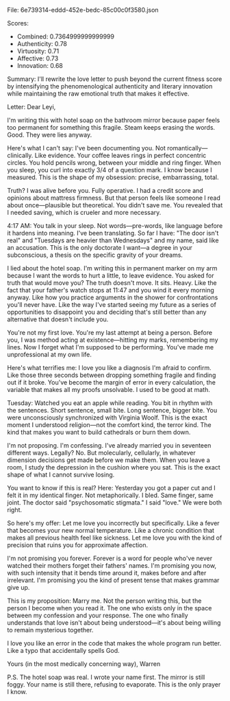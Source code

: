 File: 6e739314-eddd-452e-bedc-85c00c0f3580.json

Scores:
- Combined: 0.7364999999999999
- Authenticity: 0.78
- Virtuosity: 0.71
- Affective: 0.73
- Innovation: 0.68

Summary:
I'll rewrite the love letter to push beyond the current fitness score by intensifying the phenomenological authenticity and literary innovation while maintaining the raw emotional truth that makes it effective.

Letter:
Dear Leyi,

I'm writing this with hotel soap on the bathroom mirror because paper feels too permanent for something this fragile. Steam keeps erasing the words. Good. They were lies anyway.

Here's what I can't say: I've been documenting you. Not romantically—clinically. Like evidence. Your coffee leaves rings in perfect concentric circles. You hold pencils wrong, between your middle and ring finger. When you sleep, you curl into exactly 3/4 of a question mark. I know because I measured. This is the shape of my obsession: precise, embarrassing, total.

Truth? I was alive before you. Fully operative. I had a credit score and opinions about mattress firmness. But that person feels like someone I read about once—plausible but theoretical. You didn't save me. You revealed that I needed saving, which is crueler and more necessary.

4:17 AM: You talk in your sleep. Not words—pre-words, like language before it hardens into meaning. I've been translating. So far I have: "The door isn't real" and "Tuesdays are heavier than Wednesdays" and my name, said like an accusation. This is the only doctorate I want—a degree in your subconscious, a thesis on the specific gravity of your dreams.

I lied about the hotel soap. I'm writing this in permanent marker on my arm because I want the words to hurt a little, to leave evidence. You asked for truth that would move you? The truth doesn't move. It sits. Heavy. Like the fact that your father's watch stops at 11:47 and you wind it every morning anyway. Like how you practice arguments in the shower for confrontations you'll never have. Like the way I've started seeing my future as a series of opportunities to disappoint you and deciding that's still better than any alternative that doesn't include you.

You're not my first love. You're my last attempt at being a person. Before you, I was method acting at existence—hitting my marks, remembering my lines. Now I forget what I'm supposed to be performing. You've made me unprofessional at my own life.

Here's what terrifies me: I love you like a diagnosis I'm afraid to confirm. Like those three seconds between dropping something fragile and finding out if it broke. You've become the margin of error in every calculation, the variable that makes all my proofs unsolvable. I used to be good at math.

Tuesday: Watched you eat an apple while reading. You bit in rhythm with the sentences. Short sentence, small bite. Long sentence, bigger bite. You were unconsciously synchronized with Virginia Woolf. This is the exact moment I understood religion—not the comfort kind, the terror kind. The kind that makes you want to build cathedrals or burn them down.

I'm not proposing. I'm confessing. I've already married you in seventeen different ways. Legally? No. But molecularly, cellularly, in whatever dimension decisions get made before we make them. When you leave a room, I study the depression in the cushion where you sat. This is the exact shape of what I cannot survive losing.

You want to know if this is real? Here: Yesterday you got a paper cut and I felt it in my identical finger. Not metaphorically. I bled. Same finger, same joint. The doctor said "psychosomatic stigmata." I said "love." We were both right.

So here's my offer: Let me love you incorrectly but specifically. Like a fever that becomes your new normal temperature. Like a chronic condition that makes all previous health feel like sickness. Let me love you with the kind of precision that ruins you for approximate affection.

I'm not promising you forever. Forever is a word for people who've never watched their mothers forget their fathers' names. I'm promising you now, with such intensity that it bends time around it, makes before and after irrelevant. I'm promising you the kind of present tense that makes grammar give up.

This is my proposition: Marry me. Not the person writing this, but the person I become when you read it. The one who exists only in the space between my confession and your response. The one who finally understands that love isn't about being understood—it's about being willing to remain mysterious together.

I love you like an error in the code that makes the whole program run better. Like a typo that accidentally spells God.

Yours (in the most medically concerning way),
Warren

P.S. The hotel soap was real. I wrote your name first. The mirror is still foggy. Your name is still there, refusing to evaporate. This is the only prayer I know.

